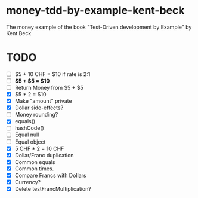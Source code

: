 # money-tdd-by-example-kent-beck
The money example of the book "Test-Driven development by Example" by Kent Beck

# TODO
- [ ] $5 + 10 CHF = $10 if rate is 2:1
- [ ] **$5 + $5 = $10**
- [ ] Return Money from $5 + $5
- [x] $5 * 2 = $10
- [x] Make "amount" private
- [x] Dollar side-effects?
- [ ] Money rounding?
- [x] equals()
- [ ] hashCode()
- [ ] Equal null
- [ ] Equal object
- [x] 5 CHF * 2 = 10 CHF
- [x] Dollar/Franc duplication
- [x] Common equals
- [x] Common times.
- [x] Compare Francs with Dollars
- [x] Currency?
- [x] Delete testFrancMultiplication?